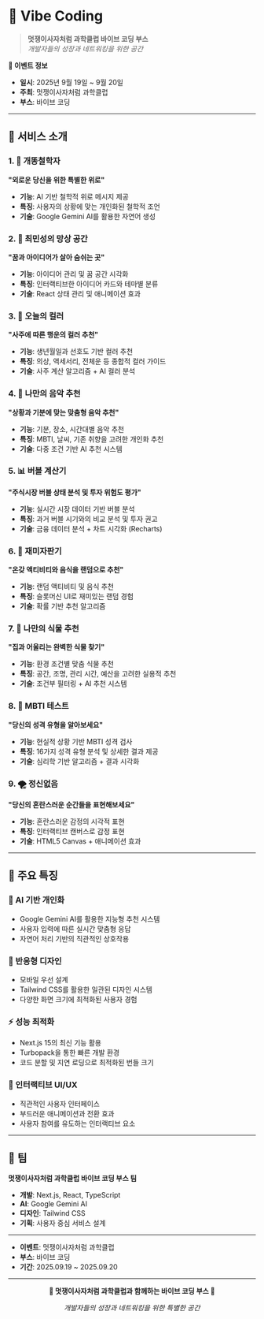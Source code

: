 # 🌟 Vibe Coding

> **멋쟁이사자처럼 과학클럽 바이브 코딩 부스**  
> _개발자들의 성장과 네트워킹을 위한 공간_

**📅 이벤트 정보**

- **일시**: 2025년 9월 19일 ~ 9월 20일
- **주최**: 멋쟁이사자처럼 과학클럽
- **부스**: 바이브 코딩

---

## 🎨 서비스 소개

### 1. 🧠 개똥철학자

**"외로운 당신을 위한 특별한 위로"**

- **기능**: AI 기반 철학적 위로 메시지 제공
- **특징**: 사용자의 상황에 맞는 개인화된 철학적 조언
- **기술**: Google Gemini AI를 활용한 자연어 생성

### 2. 💭 최민성의 망상 공간

**"꿈과 아이디어가 살아 숨쉬는 곳"**

- **기능**: 아이디어 관리 및 꿈 공간 시각화
- **특징**: 인터랙티브한 아이디어 카드와 테마별 분류
- **기술**: React 상태 관리 및 애니메이션 효과

### 3. 🎨 오늘의 컬러

**"사주에 따른 행운의 컬러 추천"**

- **기능**: 생년월일과 선호도 기반 컬러 추천
- **특징**: 의상, 액세서리, 전체운 등 종합적 컬러 가이드
- **기술**: 사주 계산 알고리즘 + AI 컬러 분석

### 4. 🎵 나만의 음악 추천

**"상황과 기분에 맞는 맞춤형 음악 추천"**

- **기능**: 기분, 장소, 시간대별 음악 추천
- **특징**: MBTI, 날씨, 기존 취향을 고려한 개인화 추천
- **기술**: 다중 조건 기반 AI 추천 시스템

### 5. 📊 버블 계산기

**"주식시장 버블 상태 분석 및 투자 위험도 평가"**

- **기능**: 실시간 시장 데이터 기반 버블 분석
- **특징**: 과거 버블 시기와의 비교 분석 및 투자 권고
- **기술**: 금융 데이터 분석 + 차트 시각화 (Recharts)

### 6. 🎰 재미자판기

**"온갖 액티비티와 음식을 랜덤으로 추천"**

- **기능**: 랜덤 액티비티 및 음식 추천
- **특징**: 슬롯머신 UI로 재미있는 랜덤 경험
- **기술**: 확률 기반 추천 알고리즘

### 7. 🌱 나만의 식물 추천

**"집과 어울리는 완벽한 식물 찾기"**

- **기능**: 환경 조건별 맞춤 식물 추천
- **특징**: 공간, 조명, 관리 시간, 예산을 고려한 실용적 추천
- **기술**: 조건부 필터링 + AI 추천 시스템

### 8. 🧭 MBTI 테스트

**"당신의 성격 유형을 알아보세요"**

- **기능**: 현실적 상황 기반 MBTI 성격 검사
- **특징**: 16가지 성격 유형 분석 및 상세한 결과 제공
- **기술**: 심리학 기반 알고리즘 + 결과 시각화

### 9. 🌪️ 정신없음

**"당신의 혼란스러운 순간들을 표현해보세요"**

- **기능**: 혼란스러운 감정의 시각적 표현
- **특징**: 인터랙티브 캔버스로 감정 표현
- **기술**: HTML5 Canvas + 애니메이션 효과

---

## 🎯 주요 특징

### 🤖 AI 기반 개인화

- Google Gemini AI를 활용한 지능형 추천 시스템
- 사용자 입력에 따른 실시간 맞춤형 응답
- 자연어 처리 기반의 직관적인 상호작용

### 📱 반응형 디자인

- 모바일 우선 설계
- Tailwind CSS를 활용한 일관된 디자인 시스템
- 다양한 화면 크기에 최적화된 사용자 경험

### ⚡ 성능 최적화

- Next.js 15의 최신 기능 활용
- Turbopack을 통한 빠른 개발 환경
- 코드 분할 및 지연 로딩으로 최적화된 번들 크기

### 🎨 인터랙티브 UI/UX

- 직관적인 사용자 인터페이스
- 부드러운 애니메이션과 전환 효과
- 사용자 참여를 유도하는 인터랙티브 요소

---

## 👥 팀

**멋쟁이사자처럼 과학클럽 바이브 코딩 부스 팀**

- **개발**: Next.js, React, TypeScript
- **AI**: Google Gemini AI
- **디자인**: Tailwind CSS
- **기획**: 사용자 중심 서비스 설계

---

- **이벤트**: 멋쟁이사자처럼 과학클럽
- **부스**: 바이브 코딩
- **기간**: 2025.09.19 ~ 2025.09.20

---

<div align="center">

**🌟 멋쟁이사자처럼 과학클럽과 함께하는 바이브 코딩 부스 🌟**

_개발자들의 성장과 네트워킹을 위한 특별한 공간_

</div>

